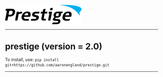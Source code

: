 <img src="prestige_logo.png" alt="Prestige logo" width=50% height=50% />

---
# prestige (version = 2.0)

To install, use: ```pip install git+https://github.com/aaronengland/prestige.git```

---





